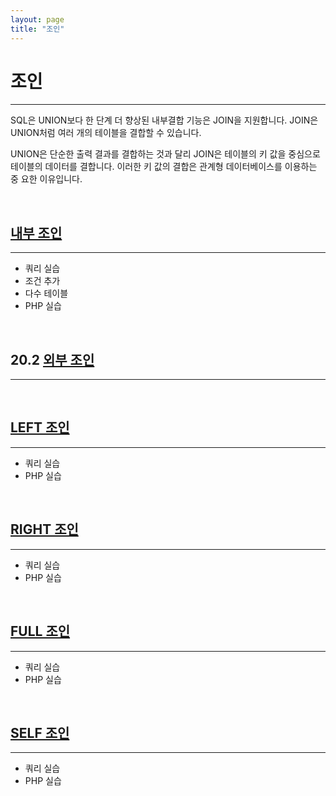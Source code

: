 ```yaml
---
layout: page
title: "조인"
--- 
```


# 조인
---
SQL은 UNION보다 한 단계 더 향상된 내부결합 기능은 JOIN을 지원합니다. 
JOIN은 UNION처럼 여러 개의 테이블을 결합할 수 있습니다.  

UNION은 단순한 출력 결과를 결합하는 것과 달리 JOIN은 테이블의 키 값을 중심으로 테이블의 데이터를 결합니다. 
이러한 키 값의 결합은 관계형 데이터베이스를 이용하는 중 요한 이유입니다.  

<br>

## [내부 조인](20.1)
---
* 쿼리 실습
* 조건 추가
* 다수 테이블
* PHP 실습

<br>

## 20.2 [외부 조인](20.2)
---

<br>

## [LEFT 조인](20.3) 
---
* 쿼리 실습
* PHP 실습 

<br>

## [RIGHT 조인](20.4)
---
* 쿼리 실습 
* PHP 실습

<br>

## [FULL 조인](20.5)
---
* 쿼리 실습
* PHP 실습

<br>

## [SELF 조인](20.6)
---
* 쿼리 실습
* PHP 실습
